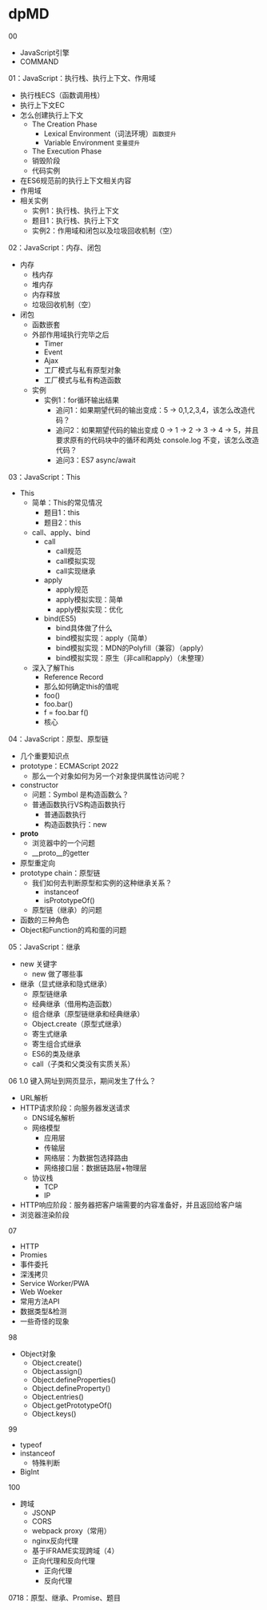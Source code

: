 # dpMD

00

- JavaScript引擎
- COMMAND

01：JavaScript：执行栈、执行上下文、作用域

- 执行栈ECS（函数调用栈）
- 执行上下文EC
- 怎么创建执行上下文
  - The Creation Phase
    - Lexical Environment（词法环境）`函数提升`
    - Variable Environment `变量提升`
  - The Execution Phase
  - 销毁阶段
  - 代码实例
- 在ES6规范前的执行上下文相关内容
- 作用域
- 相关实例
  - 实例1：执行栈、执行上下文
  - 题目1：执行栈、执行上下文
  - 实例2：作用域和闭包以及垃圾回收机制（空）

02：JavaScript：内存、闭包

- 内存
  - 栈内存
  - 堆内存
  - 内存释放
  - 垃圾回收机制（空）
- 闭包
  - 函数嵌套
  - 外部作用域执行完毕之后
    - Timer
    - Event
    - Ajax
    - 工厂模式与私有原型对象
    - 工厂模式与私有构造函数
  - 实例
    - 实例1：for循环输出结果
      - 追问1：如果期望代码的输出变成：5 -> 0,1,2,3,4，该怎么改造代码？
      - 追问2：如果期望代码的输出变成 0 -> 1 -> 2 -> 3 -> 4 -> 5，并且要求原有的代码块中的循环和两处 console.log 不变，该怎么改造代码？
      - 追问3：ES7 async/await

03：JavaScript：This

- This
  - 简单：This的常见情况
    - 题目1：this
    - 题目2：this
  - call、apply、bind
    - call
      - call规范
      - call模拟实现
      - call实现继承
    - apply
      - apply规范
      - apply模拟实现：简单
      - apply模拟实现：优化
    - bind(ES5)
      - bind具体做了什么
      - bind模拟实现：apply（简单）
      - bind模拟实现：MDN的Polyfill（兼容）（apply）
      - bind模拟实现：原生（非call和apply）（未整理）
  - 深入了解This
    - Reference Record
    - 那么如何确定this的值呢
    - foo()
    - foo.bar()
    - f = foo.bar f()
    - 核心

04：JavaScript：原型、原型链

- 几个重要知识点
- prototype：ECMAScript 2022
  - 那么一个对象如何为另一个对象提供属性访问呢？
- constructor
  - 问题：Symbol 是构造函数么？
  - 普通函数执行VS构造函数执行
    - 普通函数执行
    - 构造函数执行：new
- __proto__
  - 浏览器中的一个问题  
  - __proto__的getter
- 原型重定向
- prototype chain：原型链
  - 我们如何去判断原型和实例的这种继承关系？
    - instanceof
    - isPrototypeOf()
  - 原型链（继承）的问题
- 函数的三种角色
- Object和Function的鸡和蛋的问题

05：JavaScript：继承

- new 关键字
  - new 做了哪些事
- 继承（显式继承和隐式继承）
  - 原型链继承
  - 经典继承（借用构造函数）
  - 组合继承（原型链继承和经典继承）
  - Object.create（原型式继承）
  - 寄生式继承
  - 寄生组合式继承
  - ES6的类及继承
  - call（子类和父类没有实质关系）

06 1.0 键入网址到网页显示，期间发生了什么？
  
- URL解析
- HTTP请求阶段：向服务器发送请求
  - DNS域名解析
  - 网络模型
    - 应用层
    - 传输层
    - 网络层：为数据包选择路由
    - 网络接口层：数据链路层+物理层
  - 协议栈
    - TCP
    - IP
- HTTP响应阶段：服务器把客户端需要的内容准备好，并且返回给客户端
- 浏览器渲染阶段

07

- HTTP
- Promies
- 事件委托
- 深浅拷贝
- Service Worker/PWA
- Web Woeker
- 常用方法API
- 数据类型&检测
- 一些奇怪的现象

98

- Object对象
  - Object.create()
  - Object.assign()
  - Object.defineProperties()
  - Object.defineProperty()
  - Object.entries()
  - Object.getPrototypeOf()
  - Object.keys()

99

- typeof
- instanceof
  - 特殊判断
- BigInt

100

- 跨域
  - JSONP
  - CORS
  - webpack proxy（常用）
  - nginx反向代理
  - 基于IFRAME实现跨域（4）
  - 正向代理和反向代理
    - 正向代理
    - 反向代理

0718：原型、继承、Promise、题目

